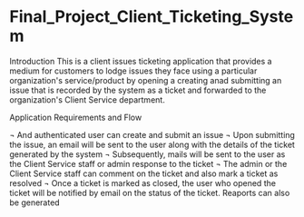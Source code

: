 # Final_Project_Client_Ticketing_System
Introduction
This is a client issues ticketing application that provides a medium for customers to lodge issues they face using a particular organization's service/product by opening a creating anad submitting an issue that is recorded by the system as a ticket and forwarded to the organization's Client Service department.

Application Requirements and Flow

¬	And authenticated user can create and submit an issue
¬	Upon submitting the issue, an email will be sent to the user along with the details of the ticket generated by the system
¬	Subsequently, mails will be sent to the user as the Client Service staff or admin response to the ticket
¬	The admin or the Client Service staff can comment on the ticket and also mark a ticket as resolved
¬	Once a ticket is marked as closed, the user who opened the ticket will be notified by email on the status of the ticket.
    Reaports can also be generated
